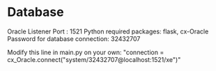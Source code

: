 # Database
Oracle Listener Port : 1521
Python required packages: flask, cx-Oracle
Password for database connection: 32432707

Modify this line in main.py on your own: "connection = cx_Oracle.connect("system/32432707@localhost:1521/xe")"
